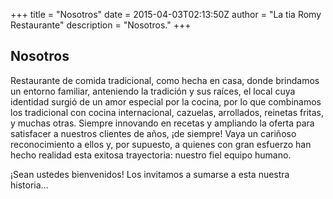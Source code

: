+++
title = "Nosotros"
date = 2015-04-03T02:13:50Z
author = "La tia Romy Restaurante"
description = "Nosotros."
+++

## Nosotros

Restaurante de comida tradicional, como hecha en casa, donde brindamos un entorno familiar, anteniendo la tradición y sus raíces, el local cuya identidad surgió de un amor especial por la cocina, por lo que combinamos los tradicional con cocina internacional, cazuelas, arrollados, reinetas fritas, y muchas otras. Siempre innovando en recetas y ampliando la oferta para satisfacer a nuestros clientes de años, ¡de siempre! Vaya un cariñoso reconocimiento a ellos y, por supuesto, a quienes con gran esfuerzo han hecho realidad esta exitosa trayectoria: nuestro fiel equipo humano.

¡Sean ustedes bienvenidos! Los invitamos a sumarse a esta nuestra historia…



